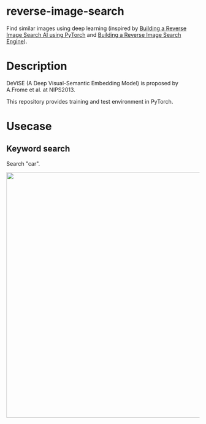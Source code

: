 # reverse-image-search

Find similar images using deep learning
(inspired by [Building a Reverse Image Search AI using PyTorch](https://vijayabhaskar96.medium.com/fun-project-devise-on-pytorch-83eb09694d41) and [Building a Reverse Image Search Engine](https://www.hackevolve.com/building-a-reverse-image-search-engine/)).

# Description

DeViSE (A Deep Visual-Semantic Embedding Model) is proposed by A.Frome et al. at NIPS2013.

This repository provides training and test environment in PyTorch.

# Usecase

## Keyword search

Search "car".

<img src="https://github.com/satojkovic/DeepViSe/raw/master/results/car.png" width="640">
